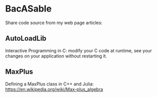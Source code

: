 # BacASable

Share code source from my web page articles:

## AutoLoadLib

Interactive Programming in C: modify your C code at runtime, see your changes on your application without restarting it.

## MaxPlus

Defining a MaxPlus class in C++ and Julia:
https://en.wikipedia.org/wiki/Max-plus_algebra